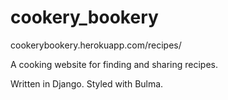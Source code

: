 # cookery_bookery
cookerybookery.herokuapp.com/recipes/

A cooking website for finding and sharing recipes.

Written in Django.
Styled with Bulma.

